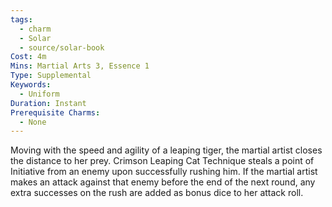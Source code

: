 ```yaml
---
tags:
  - charm
  - Solar
  - source/solar-book
Cost: 4m
Mins: Martial Arts 3, Essence 1
Type: Supplemental
Keywords:
  - Uniform
Duration: Instant
Prerequisite Charms:
  - None
---
```

Moving with the speed and agility of a leaping tiger, the martial artist closes the distance to her prey. Crimson Leaping Cat Technique steals a point of Initiative from an enemy upon successfully rushing him. If the martial artist makes an attack against that enemy before the end of the next round, any extra successes on the rush are added as bonus dice to her attack roll.